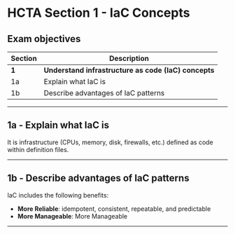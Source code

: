 # HCTA Section 1 - IaC Concepts

## Exam objectives


Section | Description |
------- | ----------- |  
**1**	| **Understand infrastructure as code (IaC) concepts**
1a	| Explain what IaC is
1b	| Describe advantages of IaC patterns

---  

## 1a	- Explain what IaC is

It is infrastructure (CPUs, memory, disk, firewalls, etc.) defined as code within definition files.

---  

## 1b - Describe advantages of IaC patterns

IaC includes the following benefits:
- **More Reliable**: idempotent, consistent, repeatable, and predictable
- **More Manageable**: More Manageable


---


